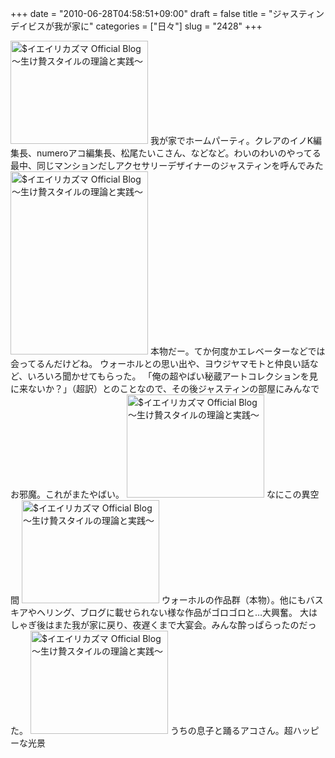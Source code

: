+++
date = "2010-06-28T04:58:51+09:00"
draft = false
title = "ジャスティンデイビスが我が家に"
categories = ["日々"]
slug = "2428"
+++

<a href="http://ieiri.net/wordpress/wp-content/uploads/ameblo/blog_import_4f7a39626aa1f.jpg"><img src="http://ieiri.net/wordpress/wp-content/uploads/ameblo/blog_import_4f7a3961b22a3.jpg"  alt="$イエイリカズマ Official Blog ～生け贄スタイルの理論と実践～" width="220" height="165" border="0" /></a>
我が家でホームパーティ。クレアのイノK編集長、numeroアコ編集長、松尾たいこさん、などなど。わいのわいのやってる最中、同じマンションだしアクセサリーデザイナーのジャスティンを呼んでみた
<a href="http://ieiri.net/wordpress/wp-content/uploads/ameblo/blog_import_4f7a39633b4ad.jpg"><img src="http://ieiri.net/wordpress/wp-content/uploads/ameblo/blog_import_4f7a39629d0bd.jpg"  alt="$イエイリカズマ Official Blog ～生け贄スタイルの理論と実践～" width="220" height="293" border="0" /></a>
本物だー。てか何度かエレベーターなどでは会ってるんだけどね。
ウォーホルとの思い出や、ヨウジヤマモトと仲良い話など、いろいろ聞かせてもらった。
「俺の超やばい秘蔵アートコレクションを見に来ないか？」（超訳）とのことなので、その後ジャスティンの部屋にみんなでお邪魔。これがまたやばい。
<a href="http://ieiri.net/wordpress/wp-content/uploads/ameblo/blog_import_4f7a396459ad6.jpg"><img src="http://ieiri.net/wordpress/wp-content/uploads/ameblo/blog_import_4f7a3963895b9.jpg"  alt="$イエイリカズマ Official Blog ～生け贄スタイルの理論と実践～" width="220" height="165" border="0" /></a>
なにこの異空間
<a href="http://ieiri.net/wordpress/wp-content/uploads/ameblo/blog_import_4f7a3965912ed.jpg"><img src="http://ieiri.net/wordpress/wp-content/uploads/ameblo/blog_import_4f7a3964c1f93.jpg"  alt="$イエイリカズマ Official Blog ～生け贄スタイルの理論と実践～" width="220" height="165" border="0" /></a>
ウォーホルの作品群（本物）。他にもバスキアやヘリング、ブログに載せられない様な作品がゴロゴロと…大興奮。
大はしゃぎ後はまた我が家に戻り、夜遅くまで大宴会。みんな酔っぱらったのだった。
<a href="http://ieiri.net/wordpress/wp-content/uploads/ameblo/blog_import_4f7a3966cf30e.jpg"><img src="http://ieiri.net/wordpress/wp-content/uploads/ameblo/blog_import_4f7a3966082c6.jpg"  alt="$イエイリカズマ Official Blog ～生け贄スタイルの理論と実践～" width="220" height="165" border="0" /></a>
うちの息子と踊るアコさん。超ハッピーな光景
